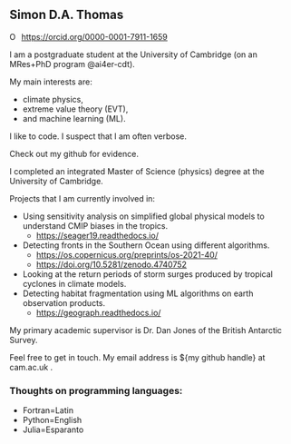 ## Simon D.A. Thomas

<div itemscope itemtype="https://schema.org/Person"><a itemprop="sameAs" content="https://orcid.org/0000-0001-7911-1659" href="https://orcid.org/0000-0001-7911-1659" target="orcid.widget" rel="me noopener noreferrer" style="vertical-align:top;"><img src="https://orcid.org/sites/default/files/images/orcid_16x16.png" style="width:1em;margin-right:.5em;" alt="ORCID iD icon">https://orcid.org/0000-0001-7911-1659</a></div>

I am a postgraduate student at the University of Cambridge (on an MRes+PhD program @ai4er-cdt). 

My main interests are: 

 - climate physics, 
 - extreme value theory (EVT), 
 - and machine learning (ML).

I like to code. I suspect that I am often verbose.

Check out my github for evidence.

I completed an integrated Master of Science (physics) degree at the University of Cambridge.

Projects that I am currently involved in:

 - Using sensitivity analysis on simplified global physical models to understand CMIP biases in the tropics.
   - <https://seager19.readthedocs.io/> 
 - Detecting fronts in the Southern Ocean using different algorithms.
   - <https://os.copernicus.org/preprints/os-2021-40/>
   - <https://doi.org/10.5281/zenodo.4740752>
 - Looking at the return periods of storm surges produced by tropical cyclones in climate models.
 - Detecting habitat fragmentation using ML algorithms on earth observation products.
   - <https://geograph.readthedocs.io/> 
 
My primary academic supervisor is Dr. Dan Jones of the British Antarctic Survey.

Feel free to get in touch. My email address is ${my github handle} at cam.ac.uk .

### Thoughts on programming languages:

- Fortran=Latin
- Python=English
- Julia=Esparanto
